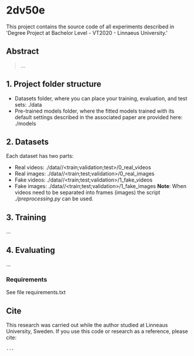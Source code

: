 # 2dv50e
This project contains the source code of all experiments described in 'Degree Project at Bachelor Level - VT2020 - Linnaeus University.'
## Abstract
> ...
## 1. Project folder structure
- Datasets folder, where you can place your training, evaluation, and test sets:
      ./data
- Pre-trained models folder, where the fitted models trained with its default settings described in the associated paper are provided here:
      ./models
## 2. Datasets
Each dataset has two parts:
- Real videos: ./data/<name>/<train;validation;test>/0_real_videos
- Real images: ./data/<name>/<train;test;validation>/0_real_images
- Fake videos: ./data/<name>/<train;test;validation>/1_fake_videos
- Fake images: ./data/<name>/<train;test;validation>/1_fake_images
**Note**: When videos need to be separated into frames (images) the script *./preprocessing.py* can be used.
## 3. Training
...
## 4. Evaluating
...
### Requirements
See file requirements.txt
## Cite
This research was carried out while the author studied at Linneaus University, Sweden.
If you use this code or research as a reference, please cite:
```
...
```